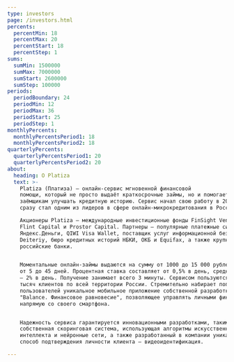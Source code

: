 ```yaml
---
type: investors
page: /investors.html
percents:
  percentMin: 18
  percentMax: 20
  percentStart: 18
  percentStep: 1
sums:
  sumMin: 1500000
  sumMax: 7000000
  sumStart: 2600000
  sumStep: 100000
periods:
  periodBoundary: 24
  periodMin: 12
  periodMax: 36
  periodStart: 25
  periodStep: 1
monthlyPercents:
  monthlyPercentsPeriod1: 18
  monthlyPercentsPeriod2: 18
quarterlyPercents:
  quarterlyPercentsPeriod1: 20
  quarterlyPercentsPeriod2: 20
about:
  heading: O Platiza
  text: >-
    Platiza (Платиза) — онлайн-сервис мгновенной финансовой
    помощи, который не просто выдаёт краткосрочные займы, но и помогает
    заёмщикам улучшать кредитную историю. Сервис начал свою работу в 2011 году и
    сразу стал одним из лидеров в сфере онлайн-микрокредитования в России.

    Акционеры Platiza — международные инвестиционные фонды FinSight Ventures,
    Flint Capital и Prostor Capital. Партнеры — популярные платежные системы
    Яндекс.Деньги, QIWI Visa Wallet, поставщик услуг информационной безопасности
    Deiteriy, бюро кредитных историй НБКИ, ОКБ и Equifax, а также крупнейшие
    российские банки.


    Моментальные онлайн-займы выдаются на сумму от 1000 до 15 000 рублей и срок
    от 5 до 45 дней. Процентная ставка составляет от 0,5% в день, средняя ставка
    – 2% в день. Получение занимает всего 3 минуты. Сервисом пользуются десятки
    тысяч клиентов по всей территории России. Стремительно набирает популярность
    пользователей уникальное мобильное приложение собственной разработки
    "Balance. Финансовое равновесие", позволяющее управлять личными финансами
    напрямую со своего смартфона.


    Надежность сервиса гарантируется инновационными разработками, такими как
    собственная скоринговая система, использующая алгоритмы искусственного
    интеллекта и нейронные сети, а также разработанный в компании уникальный
    способ подтверждения личности клиента — видеоидентификация.

---
```

